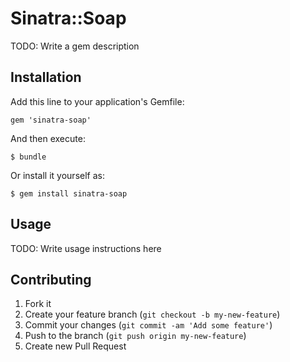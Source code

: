 # Sinatra::Soap

TODO: Write a gem description

## Installation

Add this line to your application's Gemfile:

    gem 'sinatra-soap'

And then execute:

    $ bundle

Or install it yourself as:

    $ gem install sinatra-soap

## Usage

TODO: Write usage instructions here

## Contributing

1. Fork it
2. Create your feature branch (`git checkout -b my-new-feature`)
3. Commit your changes (`git commit -am 'Add some feature'`)
4. Push to the branch (`git push origin my-new-feature`)
5. Create new Pull Request
